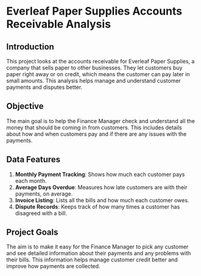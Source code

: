 # Everleaf Paper Supplies Accounts Receivable Analysis

## Introduction
This project looks at the accounts receivable for Everleaf Paper Supplies, a company that sells paper to other businesses. They let customers buy paper right away or on credit, which means the customer can pay later in small amounts. This analysis helps manage and understand customer payments and disputes better.

## Objective
The main goal is to help the Finance Manager check and understand all the money that should be coming in from customers. This includes details about how and when customers pay and if there are any issues with the payments.

## Data Features
1. **Monthly Payment Tracking**: Shows how much each customer pays each month.
2. **Average Days Overdue**: Measures how late customers are with their payments, on average.
3. **Invoice Listing**: Lists all the bills and how much each customer owes.
4. **Dispute Records**: Keeps track of how many times a customer has disagreed with a bill.

## Project Goals
The aim is to make it easy for the Finance Manager to pick any customer and see detailed information about their payments and any problems with their bills. This information helps manage customer credit better and improve how payments are collected.
